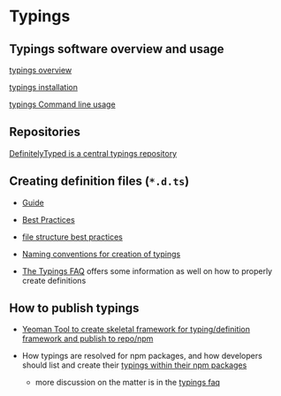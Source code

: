 # Typings

## Typings software overview and usage

[typings overview](https://github.com/typings/typings)

[typings installation](https://github.com/typings/typings/blob/master/docs/faq.md#where-do-the-type-definitions-install)

[typings Command line usage](https://github.com/typings/typings/blob/master/docs/commands.md)

## Repositories

[DefinitelyTyped is a central typings repository](https://github.com/DefinitelyTyped/DefinitelyTyped/tree/master/react)

## Creating definition files (`*.d.ts`)

* [Guide](https://typescript.codeplex.com/wikipage?title=Writing%20Definition%20%28.d.ts%29%20Files) 

* [Best Practices](http://definitelytyped.org/guides/best-practices.html)

* [file structure best practices](https://github.com/typings/discussions/issues/15)

* [Naming conventions for creation of typings](https://typescript.codeplex.com/wikipage?title=Writing%20Definition%20%28.d.ts%29%20Files)

* [The Typings FAQ](https://github.com/typings/typings/blob/master/docs/faq.md#writing-typings-definitions) offers some information as well on how to properly create definitions

## How to publish typings

* [Yeoman Tool to create skeletal framework for typing/definition framework and publish to repo/npm](https://github.com/typings/generator-typings)

* How typings are resolved for npm packages, and how developers should list and create their [typings within their npm packages](https://www.typescriptlang.org/docs/handbook/typings-for-npm-packages.html)
    - more discussion on the matter is in the [typings faq](https://github.com/typings/typings/blob/master/docs/faq.md#should-i-use-the-typings-field-in-packagejson)